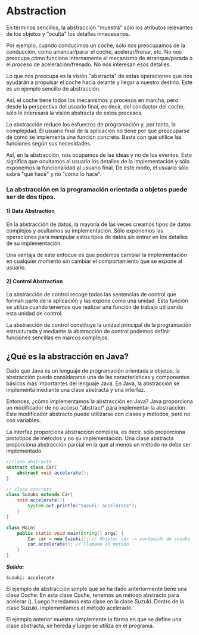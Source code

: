 # Abstraction 

En términos sencillos, la abstracción "muestra" sólo los atributos relevantes de los objetos y "oculta" los detalles innecesarios.

Por ejemplo, cuando conducimos un coche, sólo nos preocupamos de la conducción, como arrancar/parar el coche, acelerar/frenar, etc. No nos preocupa cómo funciona internamente el mecanismo de arranque/parada o el proceso de aceleración/frenado. No nos interesan esos detalles.

Lo que nos preocupa es la visión "abstracta" de estas operaciones que nos ayudarán a propulsar el coche hacia delante y llegar a nuestro destino. Este es un ejemplo sencillo de abstracción.

Así, el coche tiene todos los mecanismos y procesos en marcha, pero desde la perspectiva del usuario final, es decir, del conductor del coche, sólo le interesará la visión abstracta de estos procesos.

La abstracción reduce los esfuerzos de programación y, por tanto, la complejidad. El usuario final de la aplicación no tiene por qué preocuparse de cómo se implementa una función concreta. Basta con que utilice las funciones según sus necesidades.

Así, en la abstracción, nos ocupamos de las ideas y no de los eventos. Esto significa que ocultamos al usuario los detalles de la implementación y sólo exponemos la funcionalidad al usuario final. De este modo, el usuario sólo sabrá "qué hace" y no "cómo lo hace".

### La abstracción en la programación orientada a objetos puede ser de dos tipos.

#### 1) Data Abstraction

En la abstracción de datos, la mayoría de las veces creamos tipos de datos complejos y ocultamos su implementación. Sólo exponemos las operaciones para manipular estos tipos de datos sin entrar en los detalles de su implementación.

Una ventaja de este enfoque es que podemos cambiar la implementación en cualquier momento sin cambiar el comportamiento que se expone al usuario.

#### 2) Control Abstraction

La abstracción de control recoge todas las sentencias de control que forman parte de la aplicación y las expone como una unidad. Esta función se utiliza cuando tenemos que realizar una función de trabajo utilizando esta unidad de control.

La abstracción de control constituye la unidad principal de la programación estructurada y mediante la abstracción de control podemos definir funciones sencillas en marcos complejos.

## ¿Qué es la abstracción en Java?

Dado que Java es un lenguaje de programación orientada a objetos, la abstracción puede considerarse una de las características y componentes básicos más importantes del lenguaje Java. En Java, la abstracción se implementa mediante una clase abstracta y una interfaz.

Entonces, ¿cómo implementamos la abstracción en Java? Java proporciona un modificador de no acceso "abstract" para implementar la abstracción. Este modificador abstracto puede utilizarse con clases y métodos, pero no con variables.

La interfaz proporciona abstracción completa, es decir, sólo proporciona prototipos de métodos y no su implementación. Una clase abstracta proporciona abstracción parcial en la que al menos un método no debe ser implementado.

```java
//clase abstracta
abstract class Car{
    abstract void accelerate();
}

// clase concreta
class Suzuki extends Car{
    void accelerate(){
        System.out.println("Suzuki: accelerate");
    }
}

class Main{
    public static void main(String[] args) {
        Car car = new Suzuki(); // Objeto: car -> contenido de suzuki
        car.accelerate(); // llamada al metodo
    }
}
```

***Salida:***

```text
Suzuki: accelerate
```

El ejemplo de abstracción simple que se ha dado anteriormente tiene una clase Coche. En esta clase Coche, tenemos un método abstracto para acelerar (). Luego heredamos esta clase en la clase Suzuki. Dentro de la clase Suzuki, implementamos el método acelerado.

El ejemplo anterior muestra simplemente la forma en que se define una clase abstracta, se hereda y luego se utiliza en el programa.

## 

